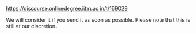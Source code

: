 https://discourse.onlinedegree.iitm.ac.in/t/169029

We will consider it if you send it as soon as possible. Please note that this is still at our discretion.